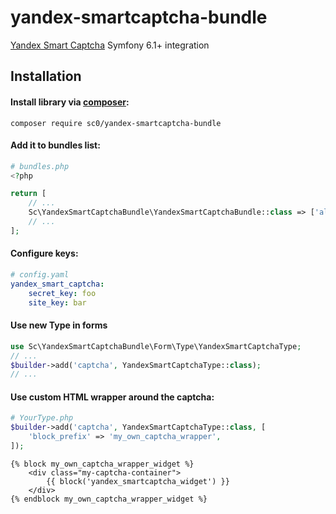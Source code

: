 # yandex-smartcaptcha-bundle
[Yandex Smart Captcha](https://cloud.yandex.ru/services/smartcaptcha) Symfony 6.1+ integration

## Installation

#### Install library via [composer](https://getcomposer.org/):

```shell
composer require sc0/yandex-smartcaptcha-bundle
```

#### Add it to bundles list:

```php
# bundles.php
<?php

return [
    // ...
    Sc\YandexSmartCaptchaBundle\YandexSmartCaptchaBundle::class => ['all' => true],
    // ...
];

```

#### Configure keys:

```yaml
# config.yaml
yandex_smart_captcha:
    secret_key: foo
    site_key: bar
```

#### Use new Type in forms

```php
use Sc\YandexSmartCaptchaBundle\Form\Type\YandexSmartCaptchaType;
// ...
$builder->add('captcha', YandexSmartCaptchaType::class);
// ...
```

#### Use custom HTML wrapper around the captcha:
```php
# YourType.php
$builder->add('captcha', YandexSmartCaptchaType::class, [
    'block_prefix' => 'my_own_captcha_wrapper',
]);
```

```twig
{% block my_own_captcha_wrapper_widget %}
    <div class="my-captcha-container">
        {{ block('yandex_smartcaptcha_widget') }}
    </div>
{% endblock my_own_captcha_wrapper_widget %}
```